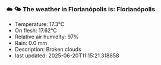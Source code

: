 ### ☁️ 🌤️  The weather in Florianópolis is: Florianópolis

- Temperature: 17.3°C
- On flesh: 17.62°C
- Relative air humidity: 97%
- Rain: 0.0 mm
- Description: Broken clouds
- last updated: 2025-06-20T11:15:21.318858
